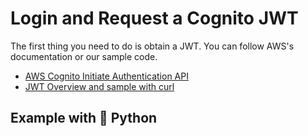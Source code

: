 <script setup>
import CodeBlock from '/docs/components/CodeBlock.vue'
</script>

# Login and Request a Cognito JWT

The first thing you need to do is obtain a JWT.  You can follow AWS's documentation or our sample code.  

- [AWS Cognito Initiate Authentication API](https://docs.aws.amazon.com/cognito-user-identity-pools/latest/APIReference/API_InitiateAuth.html)
- [JWT Overview and sample with curl](../security/jwt.md)

## Example with 🐍 Python

<CodeBlock src="https://raw.githubusercontent.com/AplosAnalytics/docs.aplosanalytics.com/main/docs/samples/python/login_samples/congito_login_http_post.py" lang="python"></CodeBlock>